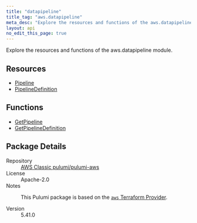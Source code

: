 ```yaml
---
title: "datapipeline"
title_tag: "aws.datapipeline"
meta_desc: "Explore the resources and functions of the aws.datapipeline module."
layout: api
no_edit_this_page: true
---
```


<!-- WARNING: this file was generated by Pulumi Docs Generator. -->
<!-- Do not edit by hand unless you're certain you know what you are doing! -->

Explore the resources and functions of the aws.datapipeline module.

<h2 id="resources">Resources</h2>
<ul class="api">
    <li><a href="pipeline/" title="Pipeline"><span class="api-symbol api-symbol--resource"></span>Pipeline</a></li>
    <li><a href="pipelinedefinition/" title="PipelineDefinition"><span class="api-symbol api-symbol--resource"></span>PipelineDefinition</a></li>
</ul>

<h2 id="functions">Functions</h2>
<ul class="api">
    <li><a href="getpipeline/" title="GetPipeline"><span class="api-symbol api-symbol--function"></span>GetPipeline</a></li>
    <li><a href="getpipelinedefinition/" title="GetPipelineDefinition"><span class="api-symbol api-symbol--function"></span>GetPipelineDefinition</a></li>
</ul>

<h2 id="package-details">Package Details</h2>
<dl class="package-details">
	<dt>Repository</dt>
	<dd><a href="https://github.com/pulumi/pulumi-aws">AWS Classic pulumi/pulumi-aws</a></dd>
	<dt>License</dt>
	<dd>Apache-2.0</dd>
	<dt>Notes</dt>
	<dd><p>This Pulumi package is based on the <a href="https://github.com/hashicorp/terraform-provider-aws"><code>aws</code> Terraform Provider</a>.</p>
</dd>
	<dt>Version</dt>
	<dd>5.41.0</dd>
</dl>

